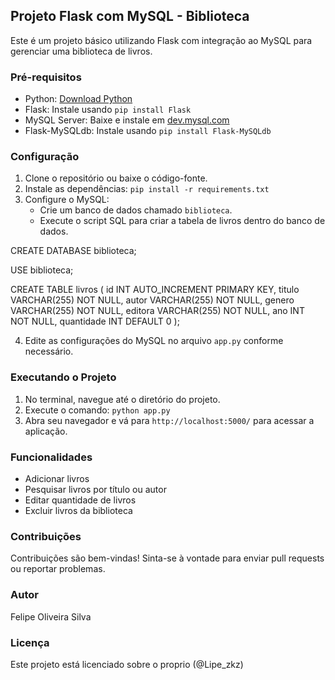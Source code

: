 ## Projeto Flask com MySQL - Biblioteca

Este é um projeto básico utilizando Flask com integração ao MySQL para gerenciar uma biblioteca de livros.

### Pré-requisitos

- Python: [Download Python](https://www.python.org/downloads/)
- Flask: Instale usando `pip install Flask`
- MySQL Server: Baixe e instale em [dev.mysql.com](https://dev.mysql.com/downloads/mysql/)
- Flask-MySQLdb: Instale usando `pip install Flask-MySQLdb`

### Configuração

1. Clone o repositório ou baixe o código-fonte.
2. Instale as dependências: `pip install -r requirements.txt`
3. Configure o MySQL:
   - Crie um banco de dados chamado `biblioteca`.
   - Execute o script SQL para criar a tabela de livros dentro do banco de dados.
   
CREATE DATABASE biblioteca;

USE biblioteca;

CREATE TABLE livros (
    id INT AUTO_INCREMENT PRIMARY KEY,
    titulo VARCHAR(255) NOT NULL,
    autor VARCHAR(255) NOT NULL,
    genero VARCHAR(255) NOT NULL,
    editora VARCHAR(255) NOT NULL,
    ano INT NOT NULL,
    quantidade INT DEFAULT 0
);


4. Edite as configurações do MySQL no arquivo `app.py` conforme necessário.

### Executando o Projeto

1. No terminal, navegue até o diretório do projeto.
2. Execute o comando: `python app.py`
3. Abra seu navegador e vá para `http://localhost:5000/` para acessar a aplicação.

### Funcionalidades

- Adicionar livros
- Pesquisar livros por título ou autor
- Editar quantidade de livros
- Excluir livros da biblioteca

### Contribuições

Contribuições são bem-vindas! Sinta-se à vontade para enviar pull requests ou reportar problemas.

### Autor

Felipe Oliveira Silva

### Licença

Este projeto está licenciado sobre o proprio (@Lipe_zkz)
